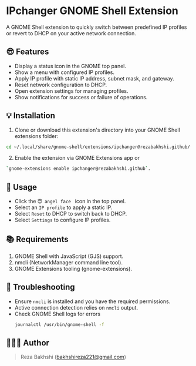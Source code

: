 # IPchanger GNOME Shell Extension

A GNOME Shell extension to quickly switch between predefined IP profiles or revert to DHCP on your active network connection.

## 😎 Features

- Display a status icon in the GNOME top panel.
- Show a menu with configured IP profiles.
- Apply IP profile with static IP address, subnet mask, and gateway.
- Reset network configuration to DHCP.
- Open extension settings for managing profiles.
- Show notifications for success or failure of operations.

## 💡 Installation

1. Clone or download this extension's directory into your GNOME Shell extensions folder:

```bash
cd ~/.local/share/gnome-shell/extensions/ipchanger@rezabakhshi.github/
```

2. Enable the extension via GNOME Extensions app or

```bash
`gnome-extensions enable ipchanger@rezabakhshi.github`.
```

## 🔨 Usage

- Click the `😇 angel face ` icon in the top panel.
- Select an `IP profile` to apply a static IP.
- Select `Reset` to DHCP to switch back to DHCP.
- Select `Settings` to configure IP profiles.

## 📚 Requirements

1.  GNOME Shell with JavaScript (GJS) support.
2.  nmcli (NetworkManager command line tool).
3.  GNOME Extensions tooling (gnome-extensions).

## 🐛 Troubleshooting

- Ensure `nmcli` is installed and you have the required permissions.
- Active connection detection relies on `nmcli` output.
- Check GNOME Shell logs for errors 
    ```bash
    journalctl /usr/bin/gnome-shell -f
    ```



## 🧑🏻‍💻 Author
> Reza Bakhshi (bakhshireza221@gmail.com)
